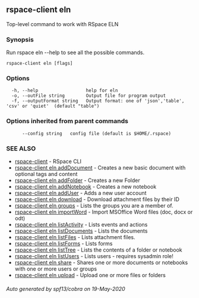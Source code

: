 ## rspace-client eln

Top-level command to work with RSpace ELN

### Synopsis

 Run rspace eln --help to see all the possible commands.
	

```
rspace-client eln [flags]
```

### Options

```
  -h, --help                  help for eln
  -o, --outFile string        Output file for program output
  -f, --outputFormat string   Output format: one of 'json','table', 'csv' or 'quiet'  (default "table")
```

### Options inherited from parent commands

```
      --config string   config file (default is $HOME/.rspace)
```

### SEE ALSO

* [rspace-client](rspace-client.md)	 - RSpace CLI
* [rspace-client eln addDocument](rspace-client_eln_addDocument.md)	 - Creates a new basic document with optional tags and content
* [rspace-client eln addFolder](rspace-client_eln_addFolder.md)	 - Creates a new Folder
* [rspace-client eln addNotebook](rspace-client_eln_addNotebook.md)	 - Creates a new notebook
* [rspace-client eln addUser](rspace-client_eln_addUser.md)	 - Adds a new user account
* [rspace-client eln download](rspace-client_eln_download.md)	 - Download attachment files by their ID
* [rspace-client eln groups](rspace-client_eln_groups.md)	 - Lists the groups you are a member of.
* [rspace-client eln importWord](rspace-client_eln_importWord.md)	 - Import MSOffice Word files (doc, docx or odt)
* [rspace-client eln listActivity](rspace-client_eln_listActivity.md)	 - Lists events and actions
* [rspace-client eln listDocuments](rspace-client_eln_listDocuments.md)	 - Lists the documents
* [rspace-client eln listFiles](rspace-client_eln_listFiles.md)	 - Lists attachment files.
* [rspace-client eln listForms](rspace-client_eln_listForms.md)	 - Lists forms
* [rspace-client eln listTree](rspace-client_eln_listTree.md)	 - Lists the contents of a folder or notebook
* [rspace-client eln listUsers](rspace-client_eln_listUsers.md)	 - Lists users - requires sysadmin role!
* [rspace-client eln share](rspace-client_eln_share.md)	 - Shares one or more documents or notebooks with one or more users or groups
* [rspace-client eln upload](rspace-client_eln_upload.md)	 - Upload one or more files or folders

###### Auto generated by spf13/cobra on 19-May-2020
